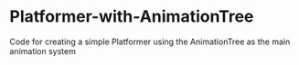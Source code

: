 # Platformer-with-AnimationTree
Code for creating a simple Platformer using the AnimationTree as the main animation system
